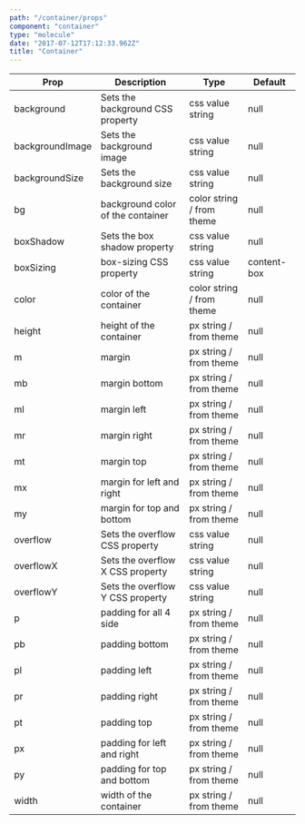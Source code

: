 ```yaml
---
path: "/container/props"
component: "container"
type: "molecule"
date: "2017-07-12T17:12:33.962Z"
title: "Container"
---
```


| Prop | Description | Type | Default |
| ------ | ----------- | ---- | ------- |
| background | Sets the background CSS property | css value string | null |
| backgroundImage | Sets the background image | css value string | null |
| backgroundSize | Sets the background size | css value string | null |
| bg | background color of the container | color string / from theme | null |
| boxShadow | Sets the box shadow property | css value string | null |
| boxSizing | box-sizing CSS property | css value string | content-box |
| color | color of the container | color string / from theme | null |
| height | height of the container | px string / from theme| null |
| m | margin | px string / from theme| null |
| mb | margin bottom | px string / from theme| null |
| ml | margin left | px string / from theme| null |
| mr | margin right | px string / from theme| null |
| mt | margin top | px string / from theme| null |
| mx | margin for left and right | px string / from theme| null |
| my | margin for top and bottom | px string / from theme| null |
| overflow | Sets the overflow CSS property | css value string | null |
| overflowX | Sets the overflow X CSS property | css value string | null |
| overflowY | Sets the overflow Y CSS property | css value string | null |
| p | padding for all 4 side | px string / from theme| null |
| pb | padding bottom | px string / from theme| null |
| pl | padding left | px string / from theme| null |
| pr | padding right | px string / from theme| null |
| pt | padding top | px string / from theme| null |
| px | padding for left and right | px string / from theme| null |
| py | padding for top and bottom | px string / from theme| null |
| width | width of the container | px string / from theme| null |